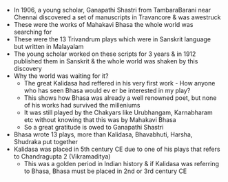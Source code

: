 * In 1906, a young scholar, Ganapathi Shastri from TambaraBarani near Chennai discovered a set of manuscripts in Travancore & was awestruck
* These were the works of Mahakavi Bhasa the whole world was searching for
* These were the 13 Trivandrum plays which were in Sanskrit language but written in Malayalam
* The young scholar worked on these scripts for 3 years & in 1912 published them in Sanskrit & the whole world was shaken by this discovery
* Why the world was waiting for it?
  * The great Kalidasa had reffered in his very first work - How anyone who has seen Bhasa would ev er be interested in my play?
  * This shows how Bhasa was already a well renowned poet, but none of his works had survived the milleniums
  * It was still played by the Chakyars like Urubhangam, Karnabharam etc without knowing that this was by Mahakavi Bhasa
  * So a great gratitude is owed to Ganapathi Shastri
* Bhasa wrote 13 plays, more than Kalidasa, Bhavabhuti, Harsha, Shudraka put together
* Kalidasa was placed in 5th century CE due to one of his plays that refers to Chandragupta 2 (Vikramaditya)
  * This was a golden period in Indian history & if Kalidasa was referring to Bhasa, Bhasa must be placed in 2nd or 3rd century CE
